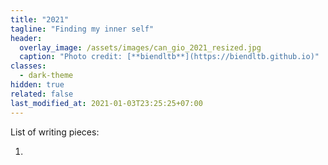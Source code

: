 ```yaml
---
title: "2021"
tagline: "Finding my inner self"
header:
  overlay_image: /assets/images/can_gio_2021_resized.jpg
  caption: "Photo credit: [**biendltb**](https://biendltb.github.io)"
classes:
  - dark-theme
hidden: true
related: false
last_modified_at: 2021-01-03T23:25:25+07:00
---
```


List of writing pieces:

1. 